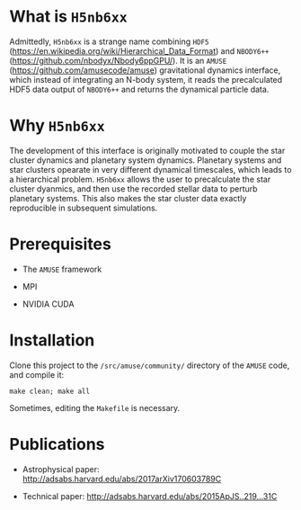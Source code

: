 # What is `H5nb6xx`

Admittedly, `H5nb6xx` is a strange name combining `HDF5` (https://en.wikipedia.org/wiki/Hierarchical_Data_Format) and `NBODY6++` (https://github.com/nbodyx/Nbody6ppGPU/). It is an `AMUSE` (https://github.com/amusecode/amuse) gravitational dynamics interface, which instead of integrating an N-body system, it reads the precalculated HDF5 data output of `NBODY6++` and returns the dynamical particle data.

# Why `H5nb6xx`

The development of this interface is originally motivated to couple the star cluster dynamics and planetary system dynamics. Planetary systems and star clusters opearate in very different dynamical timescales, which leads to a hierarchical problem. `H5nb6xx` allows the user to precalculate the star cluster dyanmics, and then use the recorded stellar data to perturb planetary systems. This also makes the star cluster data exactly reproducible in subsequent simulations.

# Prerequisites

- The `AMUSE` framework

- MPI

- NVIDIA CUDA


# Installation
Clone this project to the `/src/amuse/community/` directory of the `AMUSE` code, and compile it: 

    make clean; make all

Sometimes, editing the `Makefile` is necessary.

# Publications

- Astrophysical paper: http://adsabs.harvard.edu/abs/2017arXiv170603789C

- Technical paper: http://adsabs.harvard.edu/abs/2015ApJS..219...31C
